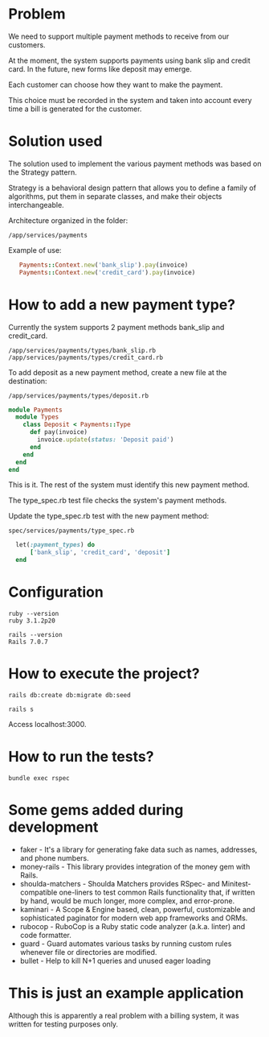 # Problem
We need to support multiple payment methods to receive from our customers.

At the moment, the system supports payments using bank slip and credit card. In the future, new forms like deposit may emerge.

Each customer can choose how they want to make the payment. 

This choice must be recorded in the system and taken into account every time a bill is generated for the customer.

# Solution used
The solution used to implement the various payment methods was based on the Strategy pattern.

Strategy is a behavioral design pattern that allows you to define a family of algorithms,
put them in separate classes, and make their objects interchangeable.


Architecture organized in the folder:
```
/app/services/payments
```

Example of use:
```ruby
   Payments::Context.new('bank_slip').pay(invoice)
   Payments::Context.new('credit_card').pay(invoice)
```

# How to add a new payment type?

Currently the system supports 2 payment methods bank_slip and credit_card.

```
/app/services/payments/types/bank_slip.rb
/app/services/payments/types/credit_card.rb
```

To add deposit as a new payment method, create a new file at the destination:
```
/app/services/payments/types/deposit.rb
```

```ruby
module Payments
  module Types
    class Deposit < Payments::Type
      def pay(invoice)
        invoice.update(status: 'Deposit paid')
      end
    end
  end
end
```

This is it. The rest of the system must identify this new payment method.

The type_spec.rb test file checks the system's payment methods.

Update the type_spec.rb test with the new payment method:

```
spec/services/payments/type_spec.rb
```

```ruby
  let(:payment_types) do
      ['bank_slip', 'credit_card', 'deposit']
  end
```

# Configuration

```
ruby --version
ruby 3.1.2p20

rails --version
Rails 7.0.7
```

# How to execute the project?
```
rails db:create db:migrate db:seed
```

```
rails s
```

Access localhost:3000.


# How to run the tests?

```
bundle exec rspec
```

# Some gems added during development
- faker - It's a library for generating fake data such as names, addresses, and phone numbers.
- money-rails - This library provides integration of the money gem with Rails.
- shoulda-matchers - Shoulda Matchers provides RSpec- and Minitest-compatible one-liners to test common Rails functionality that, if written by hand, would be much longer, more complex, and error-prone.
- kaminari - A Scope & Engine based, clean, powerful, customizable and sophisticated paginator for modern web app frameworks and ORMs.
- rubocop - RuboCop is a Ruby static code analyzer (a.k.a. linter) and code formatter.
- guard - Guard automates various tasks by running custom rules whenever file or directories are modified.
- bullet - Help to kill N+1 queries and unused eager loading

# This is just an example application

Although this is apparently a real problem with a billing system, it was written for testing purposes only.
